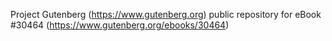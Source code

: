 Project Gutenberg (https://www.gutenberg.org) public repository for eBook #30464 (https://www.gutenberg.org/ebooks/30464)
